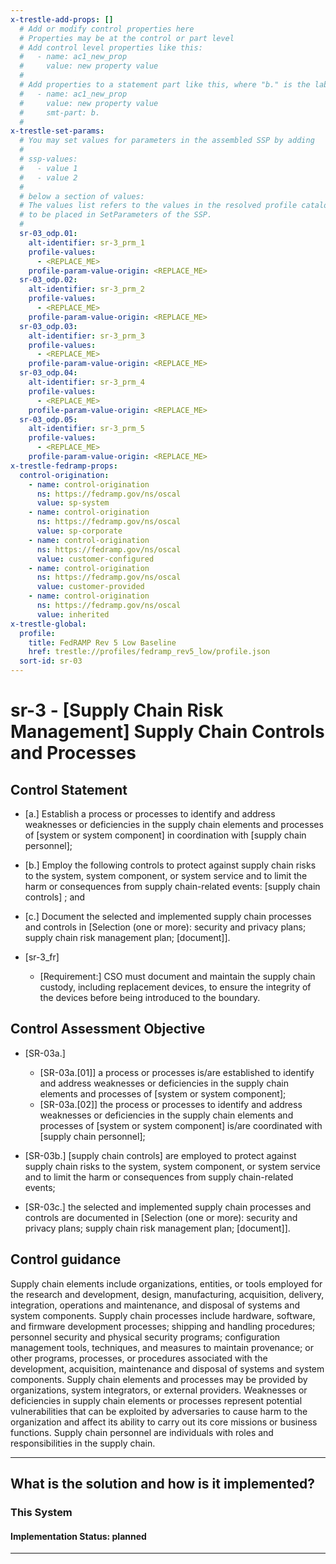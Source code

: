 ```yaml
---
x-trestle-add-props: []
  # Add or modify control properties here
  # Properties may be at the control or part level
  # Add control level properties like this:
  #   - name: ac1_new_prop
  #     value: new property value
  #
  # Add properties to a statement part like this, where "b." is the label of the target statement part
  #   - name: ac1_new_prop
  #     value: new property value
  #     smt-part: b.
  #
x-trestle-set-params:
  # You may set values for parameters in the assembled SSP by adding
  #
  # ssp-values:
  #   - value 1
  #   - value 2
  #
  # below a section of values:
  # The values list refers to the values in the resolved profile catalog, and the ssp-values represent new values
  # to be placed in SetParameters of the SSP.
  #
  sr-03_odp.01:
    alt-identifier: sr-3_prm_1
    profile-values:
      - <REPLACE_ME>
    profile-param-value-origin: <REPLACE_ME>
  sr-03_odp.02:
    alt-identifier: sr-3_prm_2
    profile-values:
      - <REPLACE_ME>
    profile-param-value-origin: <REPLACE_ME>
  sr-03_odp.03:
    alt-identifier: sr-3_prm_3
    profile-values:
      - <REPLACE_ME>
    profile-param-value-origin: <REPLACE_ME>
  sr-03_odp.04:
    alt-identifier: sr-3_prm_4
    profile-values:
      - <REPLACE_ME>
    profile-param-value-origin: <REPLACE_ME>
  sr-03_odp.05:
    alt-identifier: sr-3_prm_5
    profile-values:
      - <REPLACE_ME>
    profile-param-value-origin: <REPLACE_ME>
x-trestle-fedramp-props:
  control-origination:
    - name: control-origination
      ns: https://fedramp.gov/ns/oscal
      value: sp-system
    - name: control-origination
      ns: https://fedramp.gov/ns/oscal
      value: sp-corporate
    - name: control-origination
      ns: https://fedramp.gov/ns/oscal
      value: customer-configured
    - name: control-origination
      ns: https://fedramp.gov/ns/oscal
      value: customer-provided
    - name: control-origination
      ns: https://fedramp.gov/ns/oscal
      value: inherited
x-trestle-global:
  profile:
    title: FedRAMP Rev 5 Low Baseline
    href: trestle://profiles/fedramp_rev5_low/profile.json
  sort-id: sr-03
---
```


# sr-3 - \[Supply Chain Risk Management\] Supply Chain Controls and Processes

## Control Statement

- \[a.\] Establish a process or processes to identify and address weaknesses or deficiencies in the supply chain elements and processes of [system or system component] in coordination with [supply chain personnel];

- \[b.\] Employ the following controls to protect against supply chain risks to the system, system component, or system service and to limit the harm or consequences from supply chain-related events: [supply chain controls] ; and

- \[c.\] Document the selected and implemented supply chain processes and controls in [Selection (one or more): security and privacy plans; supply chain risk management plan; [document]].

- \[sr-3_fr\]

  - \[Requirement:\] CSO must document and maintain the supply chain custody, including replacement devices, to ensure the integrity of the devices before being introduced to the boundary.

## Control Assessment Objective

- \[SR-03a.\]

  - \[SR-03a.[01]\] a process or processes is/are established to identify and address weaknesses or deficiencies in the supply chain elements and processes of [system or system component];
  - \[SR-03a.[02]\] the process or processes to identify and address weaknesses or deficiencies in the supply chain elements and processes of [system or system component] is/are coordinated with [supply chain personnel];

- \[SR-03b.\] [supply chain controls] are employed to protect against supply chain risks to the system, system component, or system service and to limit the harm or consequences from supply chain-related events;

- \[SR-03c.\] the selected and implemented supply chain processes and controls are documented in [Selection (one or more): security and privacy plans; supply chain risk management plan; [document]].

## Control guidance

Supply chain elements include organizations, entities, or tools employed for the research and development, design, manufacturing, acquisition, delivery, integration, operations and maintenance, and disposal of systems and system components. Supply chain processes include hardware, software, and firmware development processes; shipping and handling procedures; personnel security and physical security programs; configuration management tools, techniques, and measures to maintain provenance; or other programs, processes, or procedures associated with the development, acquisition, maintenance and disposal of systems and system components. Supply chain elements and processes may be provided by organizations, system integrators, or external providers. Weaknesses or deficiencies in supply chain elements or processes represent potential vulnerabilities that can be exploited by adversaries to cause harm to the organization and affect its ability to carry out its core missions or business functions. Supply chain personnel are individuals with roles and responsibilities in the supply chain.

______________________________________________________________________

## What is the solution and how is it implemented?

<!-- For implementation status enter one of: implemented, partial, planned, alternative, not-applicable -->

<!-- Note that the list of rules under ### Rules: is read-only and changes will not be captured after assembly to JSON -->

### This System

<!-- Add implementation prose for the main This System component for control: sr-3 -->

#### Implementation Status: planned

______________________________________________________________________
